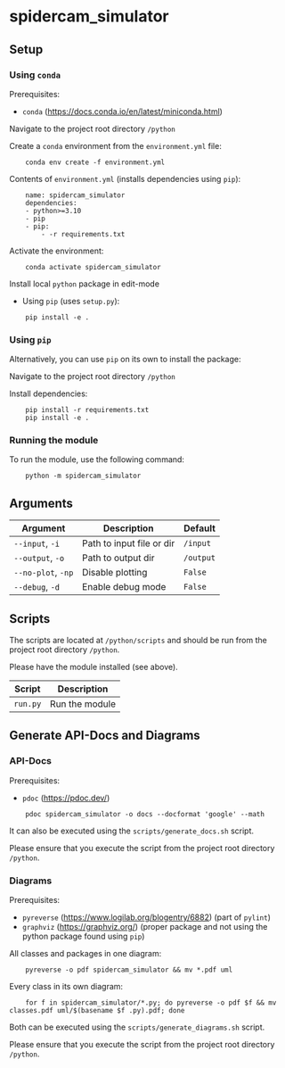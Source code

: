 
# spidercam_simulator

## Setup

### Using `conda`
Prerequisites:
- `conda` (https://docs.conda.io/en/latest/miniconda.html)

Navigate to the project root directory `/python`

Create a `conda` environment from the `environment.yml` file:
```
    conda env create -f environment.yml
```

Contents of `environment.yml` (installs dependencies using `pip`):
```
    name: spidercam_simulator
    dependencies:
    - python>=3.10
    - pip
    - pip:
        - -r requirements.txt
```

Activate the environment:
```
    conda activate spidercam_simulator
```

Install local `python` package in edit-mode
- Using `pip` (uses `setup.py`):
```
    pip install -e .
```

### Using `pip`
Alternatively, you can use `pip` on its own to install the package:

Navigate to the project root directory `/python`

Install dependencies: 
```
    pip install -r requirements.txt
    pip install -e .
```

### Running the module
To run the module, use the following command:
```
    python -m spidercam_simulator
```

## Arguments

| Argument | Description | Default |
|----|---|---|
| `--input`, `-i` | Path to input file or dir | `/input` |
| `--output`, `-o` | Path to output dir | `/output` |
| `--no-plot`, `-np` | Disable plotting | `False` |
| `--debug`, `-d` | Enable debug mode | `False` |

## Scripts

The scripts are located at `/python/scripts` and should be run from the project root directory `/python`.

Please have the module installed (see above).

| Script | Description 
|----|---|
| `run.py` | Run the module |

## Generate API-Docs and Diagrams
### API-Docs
Prerequisites:
- `pdoc` (https://pdoc.dev/)

```
    pdoc spidercam_simulator -o docs --docformat 'google' --math
```

It can also be executed using the `scripts/generate_docs.sh` script.	

Please ensure that you execute the script from the project root directory `/python`.

### Diagrams
Prerequisites:
- `pyreverse` (https://www.logilab.org/blogentry/6882) (part of `pylint`)
- `graphviz` (https://graphviz.org/) (proper package and not using the python package found using `pip`)

All classes and packages in one diagram:
```
    pyreverse -o pdf spidercam_simulator && mv *.pdf uml
```

Every class in its own diagram:
```
    for f in spidercam_simulator/*.py; do pyreverse -o pdf $f && mv classes.pdf uml/$(basename $f .py).pdf; done
```

Both can be executed using the `scripts/generate_diagrams.sh` script.

Please ensure that you execute the script from the project root directory `/python`.